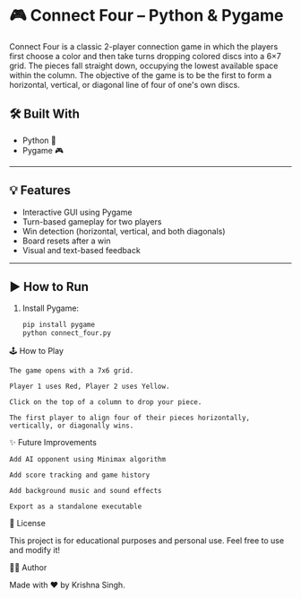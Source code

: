 # 🎮 Connect Four – Python & Pygame

Connect Four is a classic 2-player connection game in which the players first choose a color and then take turns dropping colored discs into a 6×7 grid. The pieces fall straight down, occupying the lowest available space within the column. The objective of the game is to be the first to form a horizontal, vertical, or diagonal line of four of one's own discs.

## 🛠️ Built With
- Python 🐍
- Pygame 🎮

---

## 💡 Features
- Interactive GUI using Pygame
- Turn-based gameplay for two players
- Win detection (horizontal, vertical, and both diagonals)
- Board resets after a win
- Visual and text-based feedback

---

## ▶️ How to Run

1. Install Pygame:
   ```bash
   pip install pygame
   python connect_four.py
🕹️ How to Play

    The game opens with a 7x6 grid.

    Player 1 uses Red, Player 2 uses Yellow.

    Click on the top of a column to drop your piece.

    The first player to align four of their pieces horizontally, vertically, or diagonally wins.

✨ Future Improvements

    Add AI opponent using Minimax algorithm

    Add score tracking and game history

    Add background music and sound effects

    Export as a standalone executable

📄 License

This project is for educational purposes and personal use. Feel free to use and modify it!

🙋‍♂️ Author

Made with ❤️ by Krishna Singh.
    
